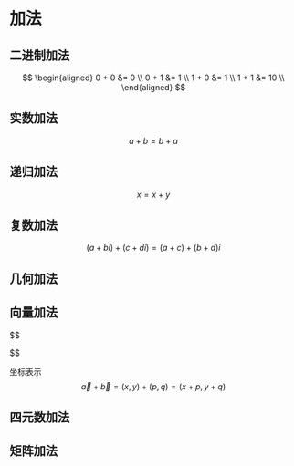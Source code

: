 # 加法

## 二进制加法

$$
\begin{aligned}
    0 + 0 &= 0 \\
    0 + 1 &= 1 \\
    1 + 0 &= 1 \\
    1 + 1 &= 10 \\
\end{aligned}
$$

## 实数加法

$$
a + b = b + a
$$

## 递归加法

$$
x = x + y
$$

## 复数加法

$$
(a+bi) + (c+di) = (a + c) + (b + d)i
$$

## 几何加法

## 向量加法

$$

$$

坐标表示
$$
\vec{a} + \vec{b} = (x, y) + (p, q) = (x + p, y + q)
$$

## 四元数加法

## 矩阵加法
